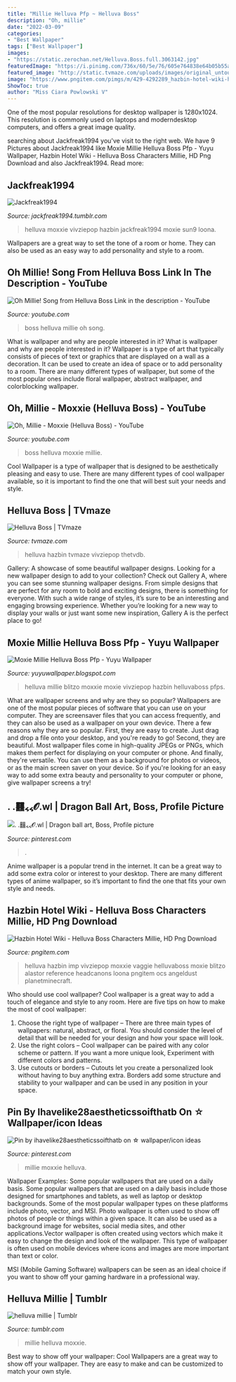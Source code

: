 ```yaml
---
title: "Millie Helluva Pfp ~ Helluva Boss"
description: "Oh, millie"
date: "2022-03-09"
categories:
- "Best Wallpaper"
tags: ["Best Wallpaper"]
images:
- "https://static.zerochan.net/Helluva.Boss.full.3063142.jpg"
featuredImage: "https://i.pinimg.com/736x/60/5e/76/605e764838e64b05b55a6f4adca98b54.jpg"
featured_image: "http://static.tvmaze.com/uploads/images/original_untouched/230/576988.jpg"
image: "https://www.pngitem.com/pimgs/m/429-4292289_hazbin-hotel-wiki-helluva-boss-characters-millie-hd.png"
ShowToc: true
author: "Miss Ciara Powlowski V"
---
```



One of the most popular resolutions for desktop wallpaper is 1280x1024. This resolution is commonly used on laptops and moderndesktop computers, and offers a great image quality.

	

		
searching about Jackfreak1994 you've visit to the right web. We have 9 Pictures about Jackfreak1994 like Moxie Millie Helluva Boss Pfp - Yuyu Wallpaper, Hazbin Hotel Wiki - Helluva Boss Characters Millie, HD Png Download and also Jackfreak1994. Read more:
		
    
## Jackfreak1994

<img loading=lazy src="https://64.media.tumblr.com/6019890fcb0314ca8701f540ccea3c8f/9d9b12962b39dcc5-ca/s1280x1920/401b22830274f524835aeaf3ea39662aa4e4885f.png" onerror="this.onerror=null;this.src='https://tse1.mm.bing.net/th?id=OIP.CkRz5CZvHz-ip4K34iqBpAHaHa&amp;pid=15.1';" alt="Jackfreak1994">

_Source: jackfreak1994.tumblr.com_

>helluva moxxie vivziepop hazbin jackfreak1994 moxie sun9 loona. 

	

Wallpapers are a great way to set the tone of a room or home. They can also be used as an easy way to add personality and style to a room.

    
## Oh Millie! Song From Helluva Boss Link In The Description - YouTube

<img loading=lazy src="https://i.ytimg.com/vi/dksv_0LD_ks/maxresdefault.jpg" onerror="this.onerror=null;this.src='https://tse3.mm.bing.net/th?id=OIP.2WMX5MA5tl6HFPA6-TdeiwHaEK&amp;pid=15.1';" alt="Oh Millie! Song from Helluva Boss Link in the description - YouTube">

_Source: youtube.com_

>boss helluva millie oh song. 

	

What is wallpaper and why are people interested in it?
What is wallpaper and why are people interested in it?
Wallpaper is a type of art that typically consists of pieces of text or graphics that are displayed on a wall as a decoration. It can be used to create an idea of space or to add personality to a room. There are many different types of wallpaper, but some of the most popular ones include floral wallpaper, abstract wallpaper, and colorblocking wallpaper.

    
## Oh, Millie - Moxxie (Helluva Boss) - YouTube

<img loading=lazy src="https://i.ytimg.com/vi/HBQvDfQPRqI/maxresdefault.jpg" onerror="this.onerror=null;this.src='https://tse4.mm.bing.net/th?id=OIP.veCE0LuRjfntPVXckLoTVAHaEK&amp;pid=15.1';" alt="Oh, Millie - Moxxie (Helluva Boss) - YouTube">

_Source: youtube.com_

>boss helluva moxxie millie. 

	

Cool Wallpaper is a type of wallpaper that is designed to be aesthetically pleasing and easy to use. There are many different types of cool wallpaper available, so it is important to find the one that will best suit your needs and style.

    
## Helluva Boss | TVmaze

<img loading=lazy src="http://static.tvmaze.com/uploads/images/original_untouched/230/576988.jpg" onerror="this.onerror=null;this.src='https://tse3.mm.bing.net/th?id=OIP.Scccg8lCWlQJ8jWzZapmNwHaK5&amp;pid=15.1';" alt="Helluva Boss | TVmaze">

_Source: tvmaze.com_

>helluva hazbin tvmaze vivziepop thetvdb. 

	

Gallery: A showcase of some beautiful wallpaper designs.
Looking for a new wallpaper design to add to your collection? Check out Gallery A, where you can see some stunning wallpaper designs. From simple designs that are perfect for any room to bold and exciting designs, there is something for everyone. With such a wide range of styles, it’s sure to be an interesting and engaging browsing experience. Whether you’re looking for a new way to display your walls or just want some new inspiration, Gallery A is the perfect place to go!





	
	
    
## Moxie Millie Helluva Boss Pfp - Yuyu Wallpaper

<img loading=lazy src="https://static.zerochan.net/Helluva.Boss.full.3063142.jpg" onerror="this.onerror=null;this.src='https://tse4.mm.bing.net/th?id=OIP.m_Kwe4Of3sSUpv5hpSaqcgHaHa&amp;pid=15.1';" alt="Moxie Millie Helluva Boss Pfp - Yuyu Wallpaper">

_Source: yuyuwallpaper.blogspot.com_

>helluva millie blitzo moxxie moxie vivziepop hazbin helluvaboss pfps. 

	

What are wallpaper screens and why are they so popular?
Wallpapers are one of the most popular pieces of software that you can use on your computer. They are screensaver files that you can access frequently, and they can also be used as a wallpaper on your own device. There a few reasons why they are so popular. First, they are easy to create. Just drag and drop a file onto your desktop, and you're ready to go! Second, they are beautiful. Most wallpaper files come in high-quality JPEGs or PNGs, which makes them perfect for displaying on your computer or phone. And finally, they're versatile. You can use them as a background for photos or videos, or as the main screen saver on your device. So if you're looking for an easy way to add some extra beauty and personality to your computer or phone, give wallpaper screens a try!

    
## . .䨻៹៹𝓞.wl | Dragon Ball Art, Boss, Profile Picture

<img loading=lazy src="https://i.pinimg.com/736x/60/5e/76/605e764838e64b05b55a6f4adca98b54.jpg" onerror="this.onerror=null;this.src='https://tse4.mm.bing.net/th?id=OIP.2Fj8GIu8d5oH5vkuwt9BjAHaHa&amp;pid=15.1';" alt=". .䨻៹៹𝓞.wl | Dragon ball art, Boss, Profile picture">

_Source: pinterest.com_

>. 

	

Anime wallpaper is a popular trend in the internet. It can be a great way to add some extra color or interest to your desktop. There are many different types of anime wallpaper, so it’s important to find the one that fits your own style and needs.

    
## Hazbin Hotel Wiki - Helluva Boss Characters Millie, HD Png Download

<img loading=lazy src="https://www.pngitem.com/pimgs/m/429-4292289_hazbin-hotel-wiki-helluva-boss-characters-millie-hd.png" onerror="this.onerror=null;this.src='https://tse4.mm.bing.net/th?id=OIP.7CYPzTLsGEbMq1TIz_XLiAHaMK&amp;pid=15.1';" alt="Hazbin Hotel Wiki - Helluva Boss Characters Millie, HD Png Download">

_Source: pngitem.com_

>helluva hazbin imp vivziepop moxxie vaggie helluvaboss moxie blitzo alastor reference headcanons loona pngitem ocs angeldust planetminecraft. 

	

Who should use cool wallpaper?
Cool wallpaper is a great way to add a touch of elegance and style to any room. Here are five tips on how to make the most of cool wallpaper: 
1) Choose the right type of wallpaper – There are three main types of wallpapers: natural, abstract, or floral. You should consider the level of detail that will be needed for your design and how your space will look. 
2) Use the right colors – Cool wallpaper can be paired with any color scheme or pattern. If you want a more unique look, Experiment with different colors and patterns. 
3) Use cutouts or borders – Cutouts let you create a personalized look without having to buy anything extra. Borders add some structure and stability to your wallpaper and can be used in any position in your space.

    
## Pin By Ihavelike28aestheticssoifthatb On ☆ Wallpaper/icon Ideas

<img loading=lazy src="https://i.pinimg.com/736x/ce/ff/7d/ceff7d2930dee97760ca29d7df62d109.jpg" onerror="this.onerror=null;this.src='https://tse1.mm.bing.net/th?id=OIP.j3ETRZM39yOGLzzFEzIRYgHaEK&amp;pid=15.1';" alt="Pin by ihavelike28aestheticssoifthatb on ☆ wallpaper/icon ideas">

_Source: pinterest.com_

>millie moxxie helluva. 

	

Wallpaper Examples: Some popular wallpapers that are used on a daily basis.
Some popular wallpapers that are used on a daily basis include those designed for smartphones and tablets, as well as laptop or desktop backgrounds. Some of the most popular wallpaper types on these platforms include photo, vector, and MSI. 
Photo wallpaper is often used to show off photos of people or things within a given space. It can also be used as a background image for websites, social media sites, and other applications.Vector wallpaper is often created using vectors which make it easy to change the design and look of the wallpaper. This type of wallpaper is often used on mobile devices where icons and images are more important than text or color. 

MSI (Mobile Gaming Software) wallpapers can be seen as an ideal choice if you want to show off your gaming hardware in a professional way.

    
## Helluva Millie | Tumblr

<img loading=lazy src="https://66.media.tumblr.com/322eebfa0369e1e81060abebf5a1d8a4/86a6416d07db127f-24/s500x750/21560d7e992996da00ba3ba599ceb829158f19dd.jpg" onerror="this.onerror=null;this.src='https://tse1.mm.bing.net/th?id=OIP.oX8rdg41KWgX2ZvF_OanvgHaKe&amp;pid=15.1';" alt="helluva millie | Tumblr">

_Source: tumblr.com_

>millie helluva moxxie. 

	

Best way to show off your wallpaper:
Cool Wallpapers are a great way to show off your wallpaper. They are easy to make and can be customized to match your own style.

